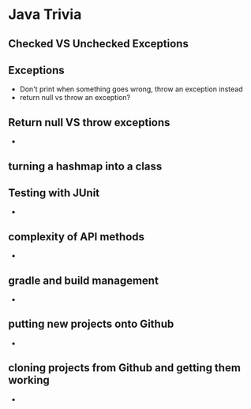 # Java Trivia

## Checked VS Unchecked Exceptions

## Exceptions
* Don't print when something goes wrong, throw an exception instead
* return null vs throw an exception?

## Return null VS throw exceptions
* 

## turning a hashmap into a class

## Testing with JUnit
* 

## complexity of API methods
* 

## gradle and build management
* 

## putting new projects onto Github
* 

## cloning projects from Github and getting them working
* 